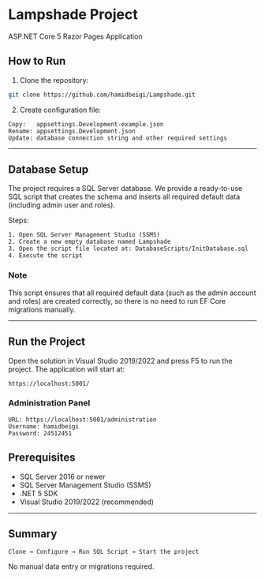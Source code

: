 # Lampshade Project  
ASP.NET Core 5 Razor Pages Application

## How to Run

1. Clone the repository:
```bash
git clone https://github.com/hamidbeigi/Lampshade.git
```

2. Create configuration file:
```plaintext
Copy:   appsettings.Development-example.json
Rename: appsettings.Development.json
Update: database connection string and other required settings
```

---

## Database Setup

The project requires a SQL Server database.
We provide a ready-to-use SQL script that creates the schema
and inserts all required default data (including admin user and roles).

Steps:
```plaintext
1. Open SQL Server Management Studio (SSMS)
2. Create a new empty database named Lampshade
3. Open the script file located at: DatabaseScripts/InitDatabase.sql
4. Execute the script
```

### Note
This script ensures that all required default data (such as the admin account and roles) are created correctly, so there is no need to run EF Core migrations manually.

---

## Run the Project

Open the solution in Visual Studio 2019/2022 and press F5 to run the project. The application will start at:
```plaintext
https://localhost:5001/
```

### Administration Panel
```plaintext
URL: https://localhost:5001/administration
Username: hamidbeigi
Password: 24512451
```

## Prerequisites

- SQL Server 2016 or newer
- SQL Server Management Studio (SSMS)
- .NET 5 SDK
- Visual Studio 2019/2022 (recommended)

---

## Summary

```plaintext
Clone → Configure → Run SQL Script → Start the project
```
No manual data entry or migrations required.
